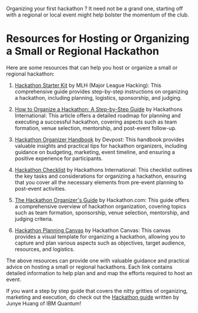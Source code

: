 Organizing your first hackathon ? It need not be a grand one, starting off with a regional or local event might help bolster the momentum of the club.

# Resources for Hosting or Organizing a Small or Regional Hackathon

Here are some resources that can help you host or organize a small or regional hackathon:

1. [Hackathon Starter Kit](https://github.com/MLH/hackathon-starter-kit) by MLH (Major League Hacking): This comprehensive guide provides step-by-step instructions on organizing a hackathon, including planning, logistics, sponsorship, and judging.

2. [How to Organize a Hackathon: A Step-by-Step Guide](https://hackathons.international/guides/how-to-organize-a-hackathon) by Hackathons International: This article offers a detailed roadmap for planning and executing a successful hackathon, covering aspects such as team formation, venue selection, mentorship, and post-event follow-up.

3. [Hackathon Organizer Handbook](https://go.devpost.com/hackathon-organizer-handbook/) by Devpost: This handbook provides valuable insights and practical tips for hackathon organizers, including guidance on budgeting, marketing, event timeline, and ensuring a positive experience for participants.

4. [Hackathon Checklist](https://hackathons.international/resources/hackathon-checklist) by Hackathons International: This checklist outlines the key tasks and considerations for organizing a hackathon, ensuring that you cover all the necessary elements from pre-event planning to post-event activities.

5. [The Hackathon Organizer's Guide](https://hackathon.com/guide) by Hackathon.com: This guide offers a comprehensive overview of hackathon organization, covering topics such as team formation, sponsorship, venue selection, mentorship, and judging criteria.

6. [Hackathon Planning Canvas](https://hackathoncanvas.com/) by Hackathon Canvas: This canvas provides a visual template for organizing a hackathon, allowing you to capture and plan various aspects such as objectives, target audience, resources, and logistics.

The above resources can provide one with valuable guidance and practical advice on hosting a small or regional hackathons. Each link contains detailed information to help plan and and map the efforts required to host an event.


If you want a step by step guide that covers the nitty gritties of organizing, marketing and execution, do check out the [Hackathon guide](https://github.com/HuangJunye/Qiskit-Hackathon-Guide) written by Junye Huang of IBM Quantum!




